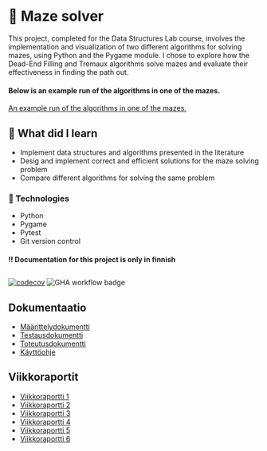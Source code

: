 # :game_die: Maze solver
This project, completed for the Data Structures Lab course, involves the implementation and visualization of two different algorithms for solving mazes, using Python and the Pygame module. I chose to explore how the Dead-End Filling and Tremaux algorithms solve mazes and evaluate their effectiveness in finding the path out.

#### Below is an example run of the algorithms in one of the mazes.

[An example run of the algorithms in one of the mazes.](https://github.com/user-attachments/assets/c292ff4a-9c9d-47ec-af34-90ad9e90f47f)


## :pencil: What did I learn

- Implement data structures and algorithms presented in the literature
- Desig and implement correct and efficient solutions for the maze solving problem
- Compare different algorithms for solving the same problem

### :rocket: Technologies
- Python
- Pygame
- Pytest
- Git version control

#### :bangbang: Documentation for this project is only in finnish

##
[![codecov](https://codecov.io/gh/sannituomisto/tiralabra-labyrintti/branch/main/graph/badge.svg?token=7V5900RYNR)](https://codecov.io/gh/sannituomisto/tiralabra-labyrintti) ![GHA workflow badge](https://github.com/sannituomisto/tiralabra-labyrintti/workflows/CI/badge.svg)

## Dokumentaatio
- [Määrittelydokumentti](https://github.com/sannituomisto/tiralabra-labyrintti/blob/main/dokumentit/määrittelydokumentti.md)
- [Testausdokumentti](https://github.com/sannituomisto/tiralabra-labyrintti/blob/main/dokumentit/testausdokumentti.md)
- [Toteutusdokumentti](https://github.com/sannituomisto/tiralabra-labyrintti/blob/main/dokumentit/toteutusdokumentti.md)
- [Käyttöohje](https://github.com/sannituomisto/tiralabra-labyrintti/blob/main/dokumentit/k%C3%A4ytt%C3%B6ohje.md)

## Viikkoraportit
- [Viikkoraportti 1](https://github.com/sannituomisto/tiralabra-labyrintti/blob/main/dokumentit/viikkoraportti1.md)
- [Viikkoraportti 2](https://github.com/sannituomisto/tiralabra-labyrintti/blob/main/dokumentit/viikkoraportti2.md)
- [Viikkoraportti 3](https://github.com/sannituomisto/tiralabra-labyrintti/blob/main/dokumentit/viikkoraportti3.md)
- [Viikkoraportti 4](https://github.com/sannituomisto/tiralabra-labyrintti/blob/main/dokumentit/viikkoraportti4.md)
- [Viikkoraportti 5](https://github.com/sannituomisto/tiralabra-labyrintti/blob/main/dokumentit/viikkoraportti5.md)
- [Viikkoraportti 6](https://github.com/sannituomisto/tiralabra-labyrintti/blob/main/dokumentit/viikkoraportti6.md)
